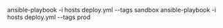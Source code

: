 ansible-playbook -i hosts deploy.yml --tags sandbox
ansible-playbook -i hosts deploy.yml --tags prod